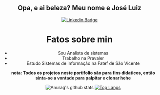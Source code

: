 <div align="center">
  <h2 color="blue">Opa, e ai beleza? Meu nome e José Luiz</h2>




[![Linkedin Badge](https://img.shields.io/badge/-LinkedIn-blue?style=flat-square&logo=Linkedin&logoColor=white&link=https://www.linkedin.com/in/jose-luiz-b717271b7/)](https://www.linkedin.com/in/jose-luiz-b717271b7/)


<h1>Fatos sobre min</h1>

<ul>
<li>Sou Analista de sistemas</li>

<li>Trabalho na Pravaler</li> 

<li>Estudo Sistemas de informação na Fatef de São Vicente</li>



<strong>nota: Todos os projetos neste portifolio são para fins didaticos, então sinta-se a vontade para palpitar e clonar hehe</strong>


![Anurag's github stats](https://github-readme-stats.vercel.app/api?username=LuizNola&show_icons=true&theme=radical)
[![Top Langs](https://github-readme-stats.vercel.app/api/top-langs/?username=LuizNola&layout=compact)](https://github.com/anuraghazra/github-readme-stats)

</div>
